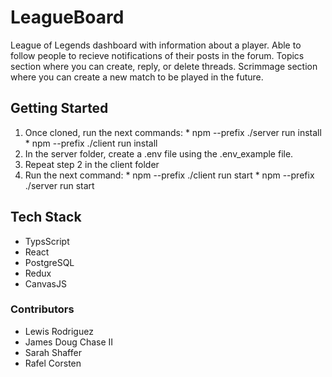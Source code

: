 # LeagueBoard
League of Legends dashboard with information about a player.
Able to follow people to recieve notifications of their posts in the forum.
Topics section where you can create, reply, or delete threads.
Scrimmage section where you can create a new match to be played in the future.

## Getting Started
  1. Once cloned, run the next commands:
    * npm --prefix ./server run install
    * npm --prefix ./client run install
  2. In the server folder, create a .env file using the .env_example file.
  3. Repeat step 2 in the client folder
  4. Run the next command: 
    * npm --prefix ./client run start
    * npm --prefix ./server run start


## Tech Stack
  * TypsScript
  * React
  * PostgreSQL
  * Redux
  * CanvasJS
  

### Contributors
  * Lewis Rodriguez
  * James Doug Chase II
  * Sarah Shaffer
  * Rafel Corsten
